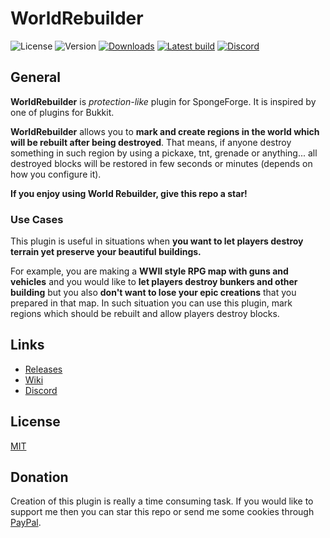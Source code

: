 # WorldRebuilder

![License](https://img.shields.io/github/license/aquerr/worldrebuilder.svg?label=License)
![Version](https://img.shields.io/github/release/aquerr/worldrebuilder.svg?label=Version)
[![Downloads](https://img.shields.io/github/downloads/aquerr/worldrebuilder/total.svg?label=Total%20Downloads)](https://github.com/Aquerr/EagleFactions/releases)
[![Latest build](https://img.shields.io/jenkins/build?jobUrl=https%3A%2F%2Fjenkins.bartlomiejstepien.pl%2Fjob%2FWorldRebuilder-dev-build%2F&label=Latest%20build)](https://jenkins.bartlomiejstepien.pl/job/WorldRebuilder-dev-build/)
[![Discord](https://img.shields.io/discord/447076657698963466.svg?color=blue&label=Discord&logo=Discord&logoColor=white)](https://discord.gg/Zg3rWta)

## General

**WorldRebuilder** is *protection-like* plugin for SpongeForge. It is inspired by one of plugins for Bukkit.

**WorldRebuilder** allows you to **mark and create regions in the world which will be rebuilt after being destroyed**. 
That means, if anyone destroy something in such region by using a pickaxe, tnt, grenade or anything... all destroyed blocks will be restored in few seconds or minutes (depends on how you configure it).

**If you enjoy using World Rebuilder, give this repo a star!**

### Use Cases

This plugin is useful in situations when **you want to let players destroy terrain yet preserve your beautiful buildings.**

For example, you are making a **WWII style RPG map with guns and vehicles** and you would like to **let players destroy bunkers and other building** but you also **don't want to lose your epic creations** that you prepared in that map. In such situation you can use this plugin, mark regions which should be rebuilt and allow players destroy blocks. 

## Links

* [Releases](https://github.com/Aquerr/WorldRebuilder/releases)
* [Wiki](https://github.com/Aquerr/WorldRebuilder/wiki)
* [Discord](https://discord.gg/Zg3rWta)

## License

[MIT](https://github.com/Aquerr/WorldRebuilder/blob/master/LICENSE)

## Donation

Creation of this plugin is really a time consuming task. If you would like to support me then you can star this repo or send me some cookies through [PayPal](https://www.paypal.me/aquerr).